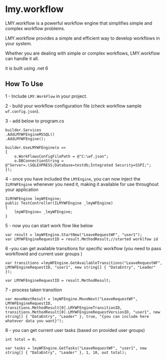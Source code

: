 
# lmy.workflow

LMY.workflow is a powerful workflow engine that simplifies simple and complex workflow problems.

LMY.workflow provides a simple and efficient way to develop workflows in your system.

Whether you are dealing with simple or complex workflows, LMY.workflow can handle it all.

it is built using .net 6



## How To Use

1 - Include ```LMY.WorkFlow``` in your project.

2 - build your workflow configuration file (check workflow sample ```wf.config.json```).

3 - add below to program.cs 

```
builder.Services
.AddLMYWFEngineMSSQL()
.AddLMYWFEngine();

builder.UseLMYWFEngine(o =>
{
    o.WorkFlowsConfigFilePath = @"C:\wf.json";
    o.DBConnectionString = @"Server=.\SQLEXPRESS;Database=testdb;Integrated Security=SSPI;";
});
```
4 - once you have included the ```LMYEngine```, you can now inject the ```ILMYWFEngine``` whenever you need it, making it available for use throughout your application
```
ILMYWFEngine lmyWFEngine;
public TestController(ILMYWFEngine _lmyWFEngine)
{
    lmyWFEngine= _lmyWFEngine;
}
```

5 - now you can start work flow like below

```
var result = lmyWFEngine.StartNew("LeaveRequestWF", "user1");
var LMYWFEngineRequestID = result.MethodResult;//started worklfow id
```

6 -you can get available transitions for specific workflow (you need to pass workflowid and current user groups ) 

```
var transitions =lmyWFEngine.GetAvailableTransitions("LeaveRequestWF", LMYWFEngineRequestID, "user1", new string[] { "DataEntry", "Leader" });

var LMYWFEngineRequestID = result.MethodResult;
```

7 - process taken transition  
```
var moveNextResult = lmyWFEngine.MoveNext("LeaveRequestWF", LMYWFEngineRequestID, transitions.MethodResult[0].LMYWFEngineTransitionID, transitions.MethodResult[0].LMYWFEngineRequestVersionID, "user1", new string[] { "DataEntry", "Leader" }, true, "{you can include here whatever data you want}");
```


8 - you can get current user tasks (based on provided user groups) 
```
int total = 0;

var tasks = lmyWFEngine.GetTasks("LeaveRequestWF", "user1", new string[] { "DataEntry", "Leader" }, 1, 10, out total);
```


